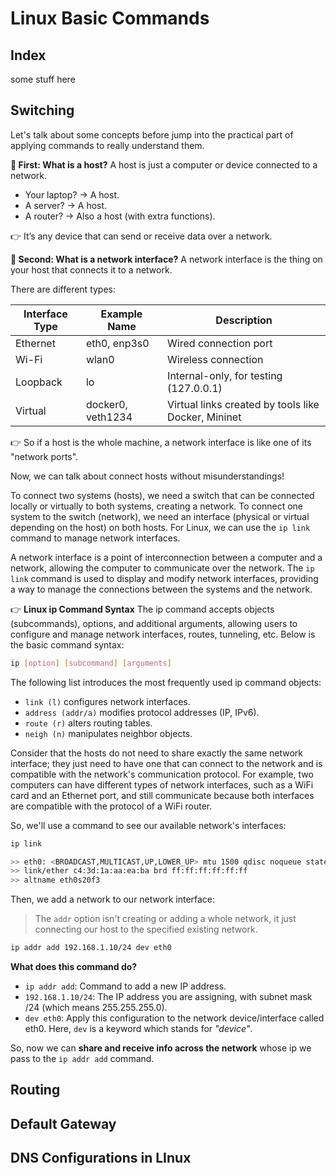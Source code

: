 # Linux Basic Commands

## Index
some stuff here

## Switching

Let's talk about some concepts before jump into the practical part of applying commands to really understand them.

**🧠 First: What is a host?**
A host is just a computer or device connected to a network.
- Your laptop? → A host.
- A server? → A host.
- A router? → Also a host (with extra functions).

👉 It’s any device that can send or receive data over a network.

**🧩 Second: What is a network interface?**
A network interface is the thing on your host that connects it to a network.

There are different types:

| Interface Type | Example Name | Description |
|----------------|--------------|-------------|
| Ethernet       | eth0, enp3s0 | Wired connection port |
| Wi-Fi          | wlan0        | Wireless connection |
| Loopback       | lo           | Internal-only, for testing (127.0.0.1) |
| Virtual        | docker0, veth1234 | Virtual links created by tools like Docker, Mininet |

👉 So if a host is the whole machine, a network interface is like one of its "network ports".

Now, we can talk about connect hosts without misunderstandings!

To connect two systems (hosts), we need a switch that can be connected locally or virtually to both systems, creating a network. To connect one system to the switch (network), we need an interface (physical or virtual depending on the host) on both hosts. For Linux, we can use the `ip link` command to manage network interfaces. 

A network interface is a point of interconnection between a computer and a network, allowing the computer to communicate over the network. The `ip link` command is used to display and modify network interfaces, providing a way to manage the connections between the systems and the network.

👉 **Linux ip Command Syntax**
The ip command accepts objects (subcommands), options, and additional arguments, allowing users to configure and manage network interfaces, routes, tunneling, etc. Below is the basic command syntax:

```bash
ip [option] [subcommand] [arguments]
```

The following list introduces the most frequently used ip command objects:

- `link (l)` configures network interfaces.
- `address (addr/a)` modifies protocol addresses (IP, IPv6).
- `route (r)` alters routing tables.
- `neigh (n)` manipulates neighbor objects.

Consider that the hosts do not need to share exactly the same network interface; they just need to have one that can connect to the network and is compatible with the network's communication protocol. For example, two computers can have different types of network interfaces, such as a WiFi card and an Ethernet port, and still communicate because both interfaces are compatible with the protocol of a WiFi router.

So, we'll use a command to see our available network's interfaces:

```bash
ip link

>> eth0: <BROADCAST,MULTICAST,UP,LOWER_UP> mtu 1500 qdisc noqueue state UP mode DORMANT group default qlen 1000
>> link/ether c4:3d:1a:aa:ea:ba brd ff:ff:ff:ff:ff:ff
>> altname eth0s20f3

```

Then, we add a network to our network interface:
> The `addr` option isn't creating or adding a whole network, it just connecting our host to the specified existing network.

```bash
ip addr add 192.168.1.10/24 dev eth0
```
**What does this command do?**
- `ip addr add`: Command to add a new IP address.
- `192.168.1.10/24`: The IP address you are assigning, with subnet mask /24 (which means 255.255.255.0).
- `dev eth0`: Apply this configuration to the network device/interface called eth0. Here, `dev` is a keyword which stands for *"device"*.

So, now we can **share and receive info across the network** whose ip we pass to the `ip addr add` command.

## Routing


## Default Gateway


## DNS Configurations in LInux







